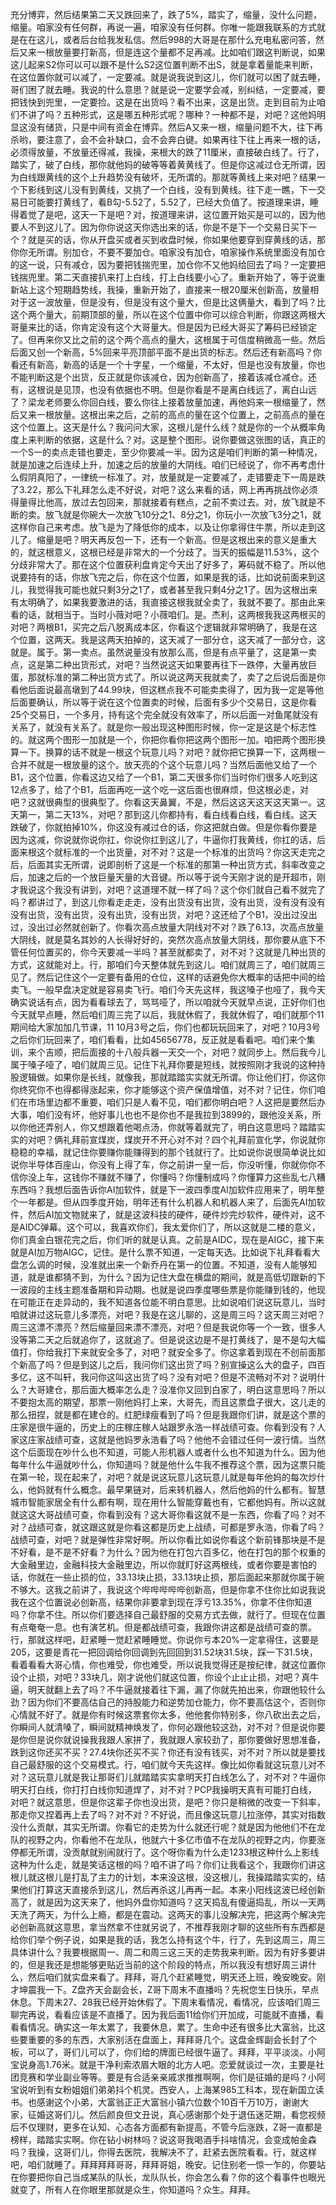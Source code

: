 充分博弈，然后结果第二天又跌回来了，跌了5%，踏实了，缩量，没什么问题，缩量。咱家没有任何群，再说一遍，咱家没有任何群。你唯一能跟我联系的方式就是在在这儿，或者后台给我发私信。然后998的大哥是在那什么充电私密问答，然后又来一根放量要打新高，但是连这个量都不足再减。比如咱们跟这判断说，如果这儿起来S2你可以可以跟不是什么S2这位置判断不出S，就是拿着量能来判断，在这位置你就可以减了，一定要减。就是说我说到这儿，你们就可以困了就去睡，哥们困了就去睡。我说的什么意思？就是说一定要学会减，别纠结，一定要减，要把钱快到兜里，一定要捡。这是在出货吗？看不出来，这是出货。走到目前为止咱们不讲了吗？五种形式，这是哪五种形式呢？哪种？一种都不是，对吧？这他妈明显这没有储货，只是中间有资金在博弈。然后A又来一根，缩量问题不大，往下再杀哟，要注意了，会不会补缺口，会不会奔白键。如果再往下往上再来一根的话，必须得放量，不放量还得减，我操，来根大的跌了11厘米，直接破白线了。行了，踏实了，破了白线，那你就他妈的破等等着黄黄线了。但是你这减过仓无所谓，因为白线跟黄线的这个上升趋势没有破坏，无所谓的。那就等黄线上来对吧？结果一个下影线到这儿没有到黄线，又挑了一个白线，没有到黄线。往下走一瞧，下一交易日可能要打黄线了，看B勾-5.52了，5.52了，已经大负值了。按道理来讲，睡得着觉了是吧，这天一下是吧？对，按道理来讲，这位置开始买是可以的，因为他要人不到这儿了。因为你你说这天你选出来的话，你是不是下一个交易日买下一个？就是买的话，你从开盘买或者买到收盘时候，你如果他要穿到穿黄线的话，那你你无所谓。别加仓，不要不要加仓。咱家没有加仓，咱家操作系统里面没有加仓的这一说，只有减仓，因为要把钱揣兜里，加仓你不又他妈给回去了吗？一定要把钱揣兜里。第二天直接扒来打上白线，打上白线要小心了。重新开始了，等于说重新站上这个短期趋势线，我操，重新开始了，直接来一根20厘米创新高，放量相对于这一波放量，但是没有，但是没有这个量大，但是比这俩量大，看到了吗？比这个两个量大，前期顶部的量，所以在这个位置中你可以综合判断，你跟这两根大哥量来比的话，你肯定没有这个大哥量大。但是因为已经大哥买了筹码已经锁定了。但再来你又比之前的这个两个高点的量大，这根属于可信度稍微高一些。然后后面又创一个新高，5%回来平亮顶部平面不是出货的标志。然后还有新高吗？你看还有新高，新高的话是一个十字星，一个缩量，不太好，但是也没有放量，你也不能判断这是个出货，反正就是你该减仓，因为创新高了，接着该减仓减仓。还有，这根说是见顶，也没有依据也不明。但是你看是不是离白线远了，离白山远了？梁龙老师要么你回白线，要么你往上接着放量加速，再他妈来一根缩量了，然后又来一根放量。这根出来之后，之前的高点的量在这个位置上，之前高点的量在这个位置上。这天是什么？我问问大家，这根儿是什么线？就是你的一个从概率角度上来判断的依据，这是什么？对。这是整个图形。说你要做这张图的话，真正的一个S一的卖点走错也要走，至少你要减一半。因为这是咱们判断的第一种情况，就是加速之后连续上升，加速之后的放量的大阴线。咱们已经说了，你不再考虑什么假阴真阳了，一律统一标准了。对，放量就是一定要减了，走错要走下一周是跌了3.22，那么下礼拜怎么走不好说，对吧？这么来看的话，网上再再挑战你必须得量得比他高，放过去包回来，那就接着有糕点，之前不卖过去。对，放飞就是不断的卖。放飞就是你碗大一次放飞10分之1、8分之1，你玩小一次放飞3分之1，就这样你自己来考虑。放飞是为了降低你的成本，以及让你拿得住牛票，所以走到这儿了。缩量是吧？明天再反包一下，还有一个新高。但是这根出来的意义是重大的，就这根意义，这根已经是非常大的一个分歧了。当天的振幅是11.53%，这个分歧非常大了。那在这个位置获利盘肯定今天出了好多了，筹码就不稳了。所以他说要持有的话，你放飞完之后，你在这个位置，如果是我的话，比如说前面来到这儿，我觉得我可能也就只剩3分之1了，或者甚至我只剩4分之1了。因为这根出来有太明确了，如果我要激进的话，我直接这根我就全卖了，我就不要了。那由此来看的话，就相当于。当时小薇对吧？小薇咱们。是。杰利，这两根我我这两根买的对吧？两根B1，买完之后八脱离成本区，你看这个逻辑就非常明确了，我是在这个位置，这两天。我是这两天拍掉的，这天减了一部分仓，这天减了一部分仓，这就是。属于。第一卖点。虽然说量没有放那么高，但是有点平量了，这是第一卖点，这是第二种出货形式，对吧？当然说这天如果要再往下一跌停，大量再放巨蛋，那就标准的第二种出货方式了。所以说这两天我就卖了，卖了之后说后面是你看他后面说最高墩到了44.99块，但这糕点我不可能卖卖得了，因为我一定是等他后面要确认，所以等于说在这个位置卖的时候，后面有多少个交易日，这是你看25个交易日，一个多月，持有这个完全就没有效率了，所以后面一对鱼尾就没有关系了，就没有关系了。就是你一般出现这种图形时候，你一定是这是个标志性的。就这两个图形一加就是一个，你把你看你把这两个图形一加。咱把两个图形换算一下。换算的话不就是一根这个玩意儿吗？对吧？就你把它换算一下，这两根一合并不就是一根放量的这个。放天亮的个这个玩意儿吗？当然后面他又给了一个B1，这个位置，你看这边又给了一个B1，第二天很多你们当时你们很多人吃到这12点多了，给了个B1，后面再吃一这个吃一这后面也很麻烦，但这根必走，对吧？这就很典型的很典型了。你看这天鼻翼，不是，然后这这天这天这天第一。这天第一，第二天13%，对吧？那到这儿你都持有，看白线看白线，看白线。这天跌破了，你就拍掉10%，你这没有减过仓的话，你这把就白做。但是你看你要是因为这减，你说就你说你扛，你说你扛到这儿了，牛逼你打我黄线，你扛的话，后面来根这个就标准的一个出货量，对不对？这是一个标准的出货吗？你这天走完之后，后面其实无所谓，说即剖析了这是一个标准的那第一种出货方式，斜率改变之后，加速之后的一个放巨量天量的大音键。所以等于说今天刚才说的是开超市，刚才我说这个我没有讲到，对吧？这道理不就一样了吗？这个你们就自己看不就完了吗？都讲过了，到这儿你看走走走，没有出货没有出货，没有出货，没有没有没有没有出货，没有出货，没有出货，没有出货，对吧？这还给了个B1，没出过没出过，没出过必然就创新了。你看次高点放量大阴线对不对？跌了6.13，次高点放量大阴线，就是莫名其妙的人长得好好的，突然次高点放量大阴线，那你要从底下不管任何位置买的，你今天要减一半吗？甚至就都卖了，对不对？这就是几种出货的方式，这就能对上。行，那咱们今天整体就先到这儿。咱们就周三了，咱们就周三见了。然后记住这个一定要有备用的仓位，这样的话避免你大概率的话把中间的给卖飞。一般早盘决定就是容易卖飞行。咱们今天先这样，我这嗓子也哑了，我今天确实说话有点，因为看看球去了，骂骂哑了，所以咱就今天就早点说，正好你们也今天就早点睡，然后咱们周三完了以后，我就休假了，我就休假了，咱们就那个11期间给大家加加几节课，11 10月3号之后，你们也都玩玩回来了，对吧？10月3号之后你们玩回来了，咱们看看，比如45656778，反正就是看看吧。咱们来个集训，来个吉顺，把后面接的十八般兵器一天交一个，对吧？就同步上。然后我今儿属于嗓子哑了，咱们就周三见。记住下礼拜你要是短线，就按照刚才我说的这种持股逻辑做。如果你是长线，就像我，那就踏踏实实就无所谓。你让他们打，你这你你终究你不也得都得涨起来，你才能够这个资产保值增值，对不对？记住，你们咱们在市场里边都不重要，咱们只是人看不见，咱们都你明白吧？人这把是要然后办大事，咱们没有坏，他好事儿也也不是你也不是我拉到3899的，跟他没关系，所以你他还弄别人，你又想跟着他喝点汤，你就等着就完了，明白这意思吗？踏踏实实的对吧？俩礼拜前宣煤炭，煤炭开不开心对不对？四个礼拜前宣化学，你说就你稳稳的幸福，就记住你要赚你能赚得到的那个钱就行了。比如说你说很简单说比如说你半导体百座山，你没有上得了车，你之前讲一皇一后，你没听懂，你就你你不信你没上车，这钱你不赚就不赚了，你懂吗？你懂制成吗？你懂算力这些乱七八糟东西吗？我想后面告诉你AI加软件，就是下一波四季度AI加软件应用来了，明年整个一年都是。但从四季度开始，明年还有什么机器人和机器人来了，后面先AI加软件，然后AI加文物就来了，就是这波科技的硬件，硬件炒完炒软件，硬件对，这不是AIDC弹幕。这个可以，我喜欢你们，我太爱你们了，所以这就是二楼的意义，你们真金白银花完之后，你们听的就是认真。之前是AIDC，现在是AIGC，接下来就是AI加万物AIGC，记住。是什么票不知道，一定每天选。比如说下礼拜看看大盘怎么调的时候，没准就出来一个新乔丹在第一的位置。不知道，没有人能够知道，就是谁都猜不到，为什么？因为记住大盘在横盘的期间，就是高低切跟新的下一波段的主线主题准备期和异动期。也就是说四季度哪些票是你能赚到钱的，他现在可能正在走异动的，我不知道各位能不明白意思。比如说咱们说这玩意儿，当时咱就讲过这玩意儿多漂亮，对吧？我是在这儿聊的，这是周三吗？这天周三对吧？周三这漂不漂亮？然后缩量回来漂不漂亮，对吧？但是我说你等一个一致，很多人没等第二天之后就追你了，这就追了。但是说这边是不是打黄线了，是不是勾大幅值打，你给我打下来就安全多了，对吧？就安全多了。你这拿着到现在不创前面那个新高了吗？但是到这儿之后，我问你们这出货了吗？别宣操这么大的盘子，四百多亿，这不叫轩，我问你这叫这出货了吗？没有对吧？但是不流畅对不对？说明什么？大哥建仓，那后面大概率怎么走？没准你又回到白家了，明白这意思吗？所以不要抱太高的期望，那票一刚他妈打上来，大哥先，而且这票盘子很大，这儿走的那么扭捏，就是都在建仓的。红肥绿瘦看到了吗？但是我跟你们讲，就是这个票的庄家是很牛逼的，历史上的庄稼庄稼人站跟罗永浩一样战绩可查。你看到没有？人家这庄家战绩可查，这就是他妈罗永浩看了吗？他他不会错过任何一波行情。当然这个后面现在吵什么也不知道，可能人形机器人或者什么也不知道为什么。因为他每年什么牛逼就吵什么，你知道吗？就是他什么牛我不推荐这个票，因为这票只能在第一轮，现在起来了，对吧？就是说这玩意儿这玩意儿就是每年他妈的每次炒什么，他妈就有什么概念。最早果链对，后来转机器人，然后他妈的什么都有。智慧城市智能家居全有什么都有啊，现在用什么智能穿戴也有，它都他妈有。所以这就就这这大哥战绩可查，你看到没有？这大哥你看这就不是一东西，你看了吗？对不对？战绩可查，就这跟这就是你看这都是历史上战绩，可都是罗永浩，你看了吗？战绩可查，对吧？就是弹性非常好啊。所以你看比如说你看这个新前锋那块是不是不好看，是不是不好看？为什么？因为他在打包六百多亿，他在打包的那个权重的大金融里边，金融科技大金融里边，所以你就盯好这两根线，或者你要是害怕的话，你就在一些止损的位，33.13块止损，33.13块止损，那后面起来那就你属于碗不够大。这我之前讲了，我说这个哔哔哔哔哔创新高，但是你拿不住你比如说我说我在这个位置说必创新高，结果你非要拿到现在浮亏13.35%，你拿不住你知道吗？你拿不住。所以你们要选择自己最舒服的交易方式去做，就行了。但现在位置有点奄奄一息。也有演艺机。但是都战绩可查，我跟你讲这都是战绩可查的票。行，那就这样吧，赶紧睡一觉赶紧睡睡觉。你说你亏本20%一定拿得住，这要是205，这要是青花一把回调给你回调到先回回到31.52块31.5块，踩一下31.5块，看着看看大哥心情，你也难受，你也难受，所以说我觉得还是按纪律，就这位置你设个止损，对吧？33块几，刚才说他们就这位置，你设个止止止损，对吧？真牛逼，明天就翻上去了吗？不牛逼就接着往下漏，漏了你就先拍出来，你跟他较什么劲？因为你们不要高估自己的持股能力和逆势加仓能力，你不要高估这个，否则你心情就不好了。就是你有时候这票套你太多，他他套你特别多，你八砍出去之后，你瞬间人就清嗓了，瞬间就精神焕发了，你何必跟他较这劲，对不对？但是说你要是你但是说你就说操我我跟人家拼了，我就跟人家较劲了，那你要做好思想准备，跌到这你还买不买？27.4块你还买不买？你还有没有钱买，对不对？所以就是要找自己最舒服的这个交易模式。行，咱们就今天先这样。像比如你看就这玩意儿对不对？这玩意儿就是我让那哥们儿就踏踏实实拿明天打白线怎么了，对不对？牛逼你明天打白线，你打打白线你知道焊了，对不对？PCP我操明天真有可能打白线，对吧？就这意思，但是你这辈子你也没出货，是吧？你只是稍微的改变一下斜率，那走你又捏着再上去了吗？对不对？不好说，而且像这玩意儿拉涨停，其实对指数没什么贡献，其实无所谓。你看它的走势为什么就还行呢？就是因为他他们不在龙队的视野之内，你看他不在龙队，他就六十多亿市值不在龙队的视野之内，你要涨停都无所谓，没贡献就别闹就行了。这个呀你看为什么走1233根这种什么上影线这种为什么走，就是笑话这根的吗？咱不讲了吗？你们让我看这个，我跟你们讲这根儿就这根儿是打乱了主力的计划，本来没这根，没这根儿，我操踏踏实实的，结果他们打算这天直接杀到这儿，然后再杀这儿再再一起。本来小阳线这波已经创新高了，就是因为这天来了，他妈外盘你知道吗？这天捣乱有傻逼捣乱，所以一天两天洗了两天，为什么上瘾，都是在震动。这两天的事儿没解决完，把这两个解决完必创新高就这意思，拿当然拿不住就另说了，不推荐我刚才聊的这些所有东西都是给你们举个例子说，如果是我的话，我怎么持有这个牛，行了，先到这周三，周三具体讲什么？我要根据周一、周二和周三这三天的走势我来判断。因为有好多要讲的，但是我还是想能够更贴近当前的这个阶段的特点，所以我没有想好周三讲什么，然后咱们就实盘来看了。拜拜，哥几个赶紧睡觉，明天还上班，晚安晚安。刚才坤震我一下。Z盘齐天会副会长，Z哥下周末不直播吗？先祝您生日快乐，早点休息。下周末27、28我已经开始休假了。下周末看情况，看情况，应该咱们周三聊完再说，看看应该是不直播了。因为我后面11给你们开加成，可能就不直播，看看看情况。确实这一年太累了，我要休息，累了。生命中还有很多比大富翁，比这些要重要的多的东西，大家别活在盘面上，拜拜哥几个。这盘金辉副会长封了个板，可以了，哥们儿可以了，你们给的牌面已经很牛逼了。拜拜，平平淡淡。小阿宝说身高1.76米。就是干净利索浓眉大眼的北方人吧。恋爱就谈过一次，主要是社团竞赛和学业副业等等。要是有合适亲亲戚求推推啊啊，你们是征婚的是吗？小阿宝说听到有女粉姐姐们弟弟抖个机灵。西安人，上海某985工科本，现在新国立读书。也感谢这个小弟，大富翁正正大富翁小镇六位数个10百千万10万，谢谢大家，征婚这哥们儿。然后颜良但文丑说，真心感谢那个处于退伍迷茫期，看您视频后不仅理财，更多在认知、心态各方面都有新提高，不管今后涨跌，Z哥一直都是榜样，踏踏实实啊。你在钻小树林吗？说这哥我喝酒手抖啥情况，会变成帕金森吗？我操，这哥们儿，你得去医院，我解决不了，赶紧去医院看看。行，就这样吧，咱们就睡了。拜拜拜拜哥哥，拜拜哥姐，晚安。记住别老一惊一乍的，你要站在你要把你自己当成某队的队长，龙队队长，你会怎么看？你的这个看事件也眼光就变了，所有人在你眼里那就是众生，你知道吗？众生。拜拜。